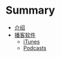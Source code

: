 # Summary

- [介绍](./README.md)
- [播客软件](./rss/README.md)
  - [iTunes](./rss/itunes.md)
  - [Podcasts](./rss/podcasts.md)

